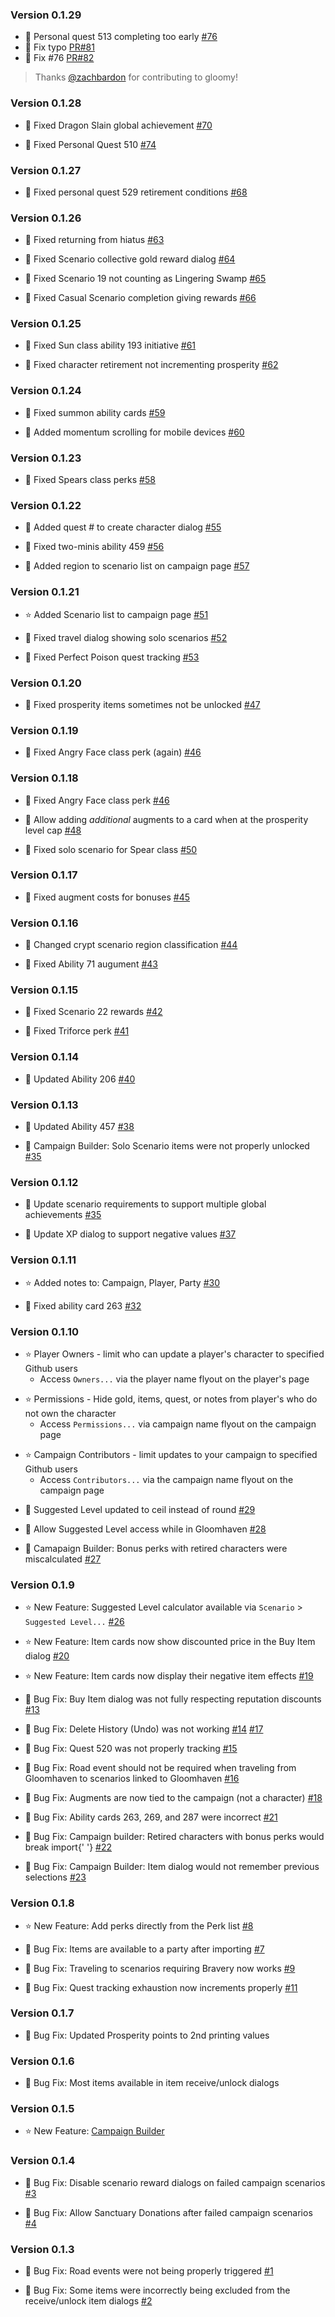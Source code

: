 ### Version 0.1.29

- :bug: Personal quest 513 completing too early
  [#76](https://github.com/jason-whitted/gloomy/issues/76)
- :bug: Fix typo
  [PR#81](https://github.com/jason-whitted/gloomy/pull/81)
- :bug: Fix #76
  [PR#82](https://github.com/jason-whitted/gloomy/pull/82)

> Thanks [@zachbardon](https://github.com/zachbardon) for contributing to gloomy!

### Version 0.1.28

- :bug: Fixed Dragon Slain global achievement
  [#70](https://github.com/jason-whitted/gloomy/issues/70)

- :bug: Fixed Personal Quest 510
  [#74](https://github.com/jason-whitted/gloomy/issues/74)

### Version 0.1.27

- :bug: Fixed personal quest 529 retirement conditions
  [#68](https://github.com/jason-whitted/gloomy/issues/68)

### Version 0.1.26

- :bug: Fixed returning from hiatus
  [#63](https://github.com/jason-whitted/gloomy/issues/63)

- :bug: Fixed Scenario collective gold reward dialog
  [#64](https://github.com/jason-whitted/gloomy/issues/64)

- :bug: Fixed Scenario 19 not counting as Lingering Swamp
  [#65](https://github.com/jason-whitted/gloomy/issues/65)

- :bug: Fixed Casual Scenario completion giving rewards
  [#66](https://github.com/jason-whitted/gloomy/issues/66)

### Version 0.1.25

- :bug: Fixed Sun class ability 193 initiative
  [#61](https://github.com/jason-whitted/gloomy/issues/61)

- :bug: Fixed character retirement not incrementing prosperity
  [#62](https://github.com/jason-whitted/gloomy/issues/62)

### Version 0.1.24

- :bug: Fixed summon ability cards
  [#59](https://github.com/jason-whitted/gloomy/issues/59)

- :bug: Added momentum scrolling for mobile devices
  [#60](https://github.com/jason-whitted/gloomy/issues/60)

### Version 0.1.23

- :bug: Fixed Spears class perks
  [#58](https://github.com/jason-whitted/gloomy/issues/58)

### Version 0.1.22

- :bug: Added quest # to create character dialog
  [#55](https://github.com/jason-whitted/gloomy/issues/55)

- :bug: Fixed two-minis ability 459
  [#56](https://github.com/jason-whitted/gloomy/issues/56)

- :bug: Added region to scenario list on campaign page
  [#57](https://github.com/jason-whitted/gloomy/issues/57)

### Version 0.1.21

- :star: Added Scenario list to campaign page
  [#51](https://github.com/jason-whitted/gloomy/issues/51)

- :bug: Fixed travel dialog showing solo scenarios
  [#52](https://github.com/jason-whitted/gloomy/issues/52)

- :bug: Fixed Perfect Poison quest tracking
  [#53](https://github.com/jason-whitted/gloomy/issues/53)

### Version 0.1.20

- :bug: Fixed prosperity items sometimes not be unlocked
  [#47](https://github.com/jason-whitted/gloomy/issues/47)

### Version 0.1.19

- :bug: Fixed Angry Face class perk (again)
  [#46](https://github.com/jason-whitted/gloomy/issues/46)

### Version 0.1.18

- :bug: Fixed Angry Face class perk
  [#46](https://github.com/jason-whitted/gloomy/issues/46)

- :bug: Allow adding _additional_ augments to a card when at the prosperity level cap
  [#48](https://github.com/jason-whitted/gloomy/issues/48)

- :bug: Fixed solo scenario for Spear class
  [#50](https://github.com/jason-whitted/gloomy/issues/50)

### Version 0.1.17

- :bug: Fixed augment costs for bonuses
  [#45](https://github.com/jason-whitted/gloomy/issues/45)

### Version 0.1.16

- :bug: Changed crypt scenario region classification
  [#44](https://github.com/jason-whitted/gloomy/issues/44)

- :bug: Fixed Ability 71 augument
  [#43](https://github.com/jason-whitted/gloomy/issues/43)

### Version 0.1.15

- :bug: Fixed Scenario 22 rewards
  [#42](https://github.com/jason-whitted/gloomy/issues/42)

- :bug: Fixed Triforce perk
  [#41](https://github.com/jason-whitted/gloomy/issues/41)

### Version 0.1.14

- :bug: Updated Ability 206
  [#40](https://github.com/jason-whitted/gloomy/issues/40)

### Version 0.1.13

- :bug: Updated Ability 457
  [#38](https://github.com/jason-whitted/gloomy/issues/38)

- :bug: Campaign Builder: Solo Scenario items were not properly unlocked
  [#35](https://github.com/jason-whitted/gloomy/issues/35)

### Version 0.1.12

- :bug: Update scenario requirements to support multiple global achievements
  [#35](https://github.com/jason-whitted/gloomy/issues/35)

- :bug: Update XP dialog to support negative values
  [#37](https://github.com/jason-whitted/gloomy/issues/37)

### Version 0.1.11

- :star: Added notes to: Campaign, Player, Party
  [#30](https://github.com/jason-whitted/gloomy/issues/30)

- :bug: Fixed ability card 263
  [#32](https://github.com/jason-whitted/gloomy/issues/32)

### Version 0.1.10

- :star: Player Owners - limit who can update a player's character to specified Github users
  - Access `Owners...` via the player name flyout on the player's page

* :star: Permissions - Hide gold, items, quest, or notes from player's who do not own the character
  - Access `Permissions...` via campaign name flyout on the campaign page

- :star: Campaign Contributors - limit updates to your campaign to specified Github users
  - Access `Contributors...` via the campaign name flyout on the campaign page

* :bug: Suggested Level updated to ceil instead of round
  [#29](https://github.com/jason-whitted/gloomy/issues/29)

* :bug: Allow Suggested Level access while in Gloomhaven
  [#28](https://github.com/jason-whitted/gloomy/issues/28)

* :bug: Camapaign Builder: Bonus perks with retired characters were miscalculated
  [#27](https://github.com/jason-whitted/gloomy/issues/27)

### Version 0.1.9

- :star: New Feature: Suggested Level calculator available via `Scenario` > `Suggested Level...`
  [#26](https://github.com/jason-whitted/gloomy/issues/26)

- :star: New Feature: Item cards now show discounted price in the Buy Item dialog
  [#20](https://github.com/jason-whitted/gloomy/issues/20)

- :star: New Feature: Item cards now display their negative item effects
  [#19](https://github.com/jason-whitted/gloomy/issues/19)

- :bug: Bug Fix: Buy Item dialog was not fully respecting reputation discounts
  [#13](https://github.com/jason-whitted/gloomy/issues/13)

- :bug: Bug Fix: Delete History (Undo) was not working
  [#14](https://github.com/jason-whitted/gloomy/issues/14)
  [#17](https://github.com/jason-whitted/gloomy/issues/17)

- :bug: Bug Fix: Quest 520 was not properly tracking
  [#15](https://github.com/jason-whitted/gloomy/issues/15)

- :bug: Bug Fix: Road event should not be required when traveling from Gloomhaven to scenarios linked to Gloomhaven
  [#16](https://github.com/jason-whitted/gloomy/issues/16)

- :bug: Bug Fix: Augments are now tied to the campaign (not a character)
  [#18](https://github.com/jason-whitted/gloomy/issues/18)

- :bug: Bug Fix: Ability cards 263, 269, and 287 were incorrect
  [#21](https://github.com/jason-whitted/gloomy/issues/21)

- :bug: Bug Fix: Campaign builder: Retired characters with bonus perks would break import{' '}
  [#22](https://github.com/jason-whitted/gloomy/issues/22)

- :bug: Bug Fix: Campaign Builder: Item dialog would not remember previous selections
  [#23](https://github.com/jason-whitted/gloomy/issues/23)

### Version 0.1.8

- :star: New Feature: Add perks directly from the Perk list
  [#8](https://github.com/jason-whitted/gloomy/issues/8)

- :bug: Bug Fix: Items are available to a party after importing
  [#7](https://github.com/jason-whitted/gloomy/issues/7)

- :bug: Bug Fix: Traveling to scenarios requiring Bravery now works
  [#9](https://github.com/jason-whitted/gloomy/issues/9)

- :bug: Bug Fix: Quest tracking exhaustion now increments properly
  [#11](https://github.com/jason-whitted/gloomy/issues/11)

### Version 0.1.7

- :bug:
  Bug Fix: Updated Prosperity points to 2nd printing values

### Version 0.1.6

- :bug:
  Bug Fix: Most items available in item receive/unlock dialogs

### Version 0.1.5

- :star: New Feature: [Campaign Builder](https://gloomy.herokuapp.com/builder)

### Version 0.1.4

- :bug: Bug Fix: Disable scenario reward dialogs on failed campaign scenarios
  [#3](https://github.com/jason-whitted/gloomy/issues/3)

- :bug: Bug Fix: Allow Sanctuary Donations after failed campaign scenarios
  [#4](https://github.com/jason-whitted/gloomy/issues/4)

### Version 0.1.3

- :bug: Bug Fix: Road events were not being properly triggered
  [#1](https://github.com/jason-whitted/gloomy/issues/1)

- :bug: Bug Fix: Some items were incorrectly being excluded from the receive/unlock item dialogs
  [#2](https://github.com/jason-whitted/gloomy/issues/2)
